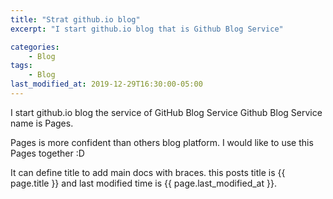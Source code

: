 ```yaml
---
title: "Strat github.io blog"
excerpt: "I start github.io blog that is Github Blog Service"

categories:
	- Blog
tags:
	- Blog
last_modified_at: 2019-12-29T16:30:00-05:00
---
```


I start github.io blog the service of GitHub Blog Service
Github Blog Service name is Pages.

Pages is more confident than others blog platform.
I would like to use this Pages together :D

It can define title to add main docs with braces.
this posts title is {{ page.title }} and
last modified time is {{ page.last_modified_at }}.
